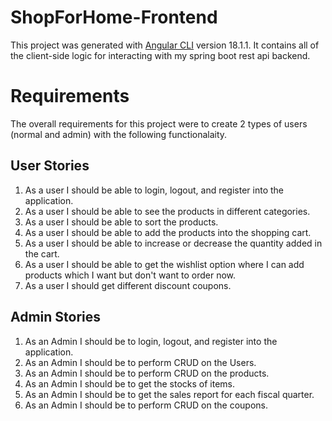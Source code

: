 # ShopForHome-Frontend

This project was generated with [Angular CLI](https://github.com/angular/angular-cli) version 18.1.1. It contains all of the client-side logic for interacting with my spring boot rest api backend.

# Requirements

The overall requirements for this project were to create 2 types of users (normal and admin) with the following functionalaity.

## User Stories
1. As a user I should be able to login, logout, and register into the application.
2. As a user I should be able to see the products in different categories.
3. As a user I should be able to sort the products.
4. As a user I should be able to add the products into the shopping cart.
5. As a user I should be able to increase or decrease the quantity added in the cart.
6. As a user I should be able to get the wishlist option where I can add products which I want but don't want to order now.
7. As a user I should get different discount coupons.

## Admin Stories
1. As an Admin I should be to login, logout, and register into the application.
2. As an Admin I should be to perform CRUD on the Users.
3. As an Admin I should be to perform CRUD on the products.
4. As an Admin I should be to get the stocks of items.
5. As an Admin I should be to get the sales report for each fiscal quarter.
6. As an Admin I should be to perform CRUD on the coupons.
